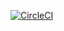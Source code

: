 [![CircleCI](https://circleci.com/gh/hi5a/webtest2/tree/main.svg?style=svg)](https://circleci.com/gh/hi5a/webtest2/tree/main)
